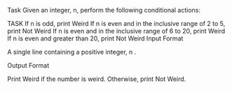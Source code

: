 Task
Given an integer, n, perform the following conditional actions:

TASK 
If n is odd, print Weird
If n is even and in the inclusive range of 2 to 5, print Not Weird
If n is even and in the inclusive range of 6 to 20, print Weird
If n is even and greater than 20, print Not Weird
Input Format

A single line containing a positive integer, n .


Output Format

Print Weird if the number is weird. Otherwise, print Not Weird.